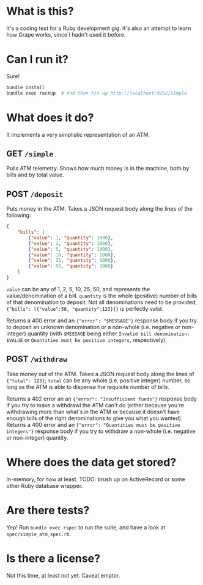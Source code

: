 # What is this?

It's a coding test for a Ruby development gig.  It's also an attempt to learn
how Grape works, since I hadn't used it before.

# Can I run it?

Sure!

```sh
bundle install
bundle exec rackup  # And then hit up http://localhost:9292/simple
```

# What does it do?

It implements a very simplistic representation of an ATM.

## GET `/simple`

Pulls ATM telemetry.  Shows how much money is in the machine, both by bills and
by total value.

## POST `/deposit`

Puts money in the ATM.  Takes a JSON request body along the lines of the
following:

```json
{
    "bills": [
        {"value": 1, "quantity": 1000},
        {"value": 2, "quantity": 1000},
        {"value": 5, "quantity": 1000},
        {"value": 10, "quantity": 1000},
        {"value": 25, "quantity": 1000},
        {"value": 50, "quantity": 1000}
    ]
}
```

`value` can be any of 1, 2, 5, 10, 25, 50, and represents the value/denomination
of a bill.  `quantity` is the whole (positive) number of bills of that
denomination to deposit.  Not all denominations need to be provided; `{"bills":
[{"value":50, "quantity":123}]}` is perfectly valid.

Returns a 400 error and an `{"error": "$MESSAGE"}` response body if you try to
deposit an unknown denomination or a non-whole (i.e. negative or non-integer)
quantity (with `$MESSAGE` being either `Invalid bill denomination: $VALUE` or
`Quantities must be positive integers`, respectively).

## POST `/withdraw`

Take money out of the ATM.  Takes a JSON request body along the lines of
`{"total": 123}`; `total` can be any whole (i.e. positive integer) number, so
long as the ATM is able to dispense the requisite number of bills.

Returns a 402 error an an `{"error": "Insufficient funds"}` response body if you
try to make a withdrawl the ATM can't do (either because you're withdrawing more
than what's in the ATM or because it doesn't have enough bills of the right
denominations to give you what you wanted).  Returns a 400 error and an
`{"error": "Quantities must be positive integers"}` response body if you try to
withdraw a non-whole (i.e. negative or non-integer) quantity.

# Where does the data get stored?

In-memory, for now at least.  TODO: brush up on ActiveRecord or some other Ruby
database wrapper.

# Are there tests?

Yep!  Run `bundle exec rspec` to run the suite, and have a look at
`spec/simple_atm_spec.rb`.

# Is there a license?

Not this time, at least not yet.  Caveat emptor.

